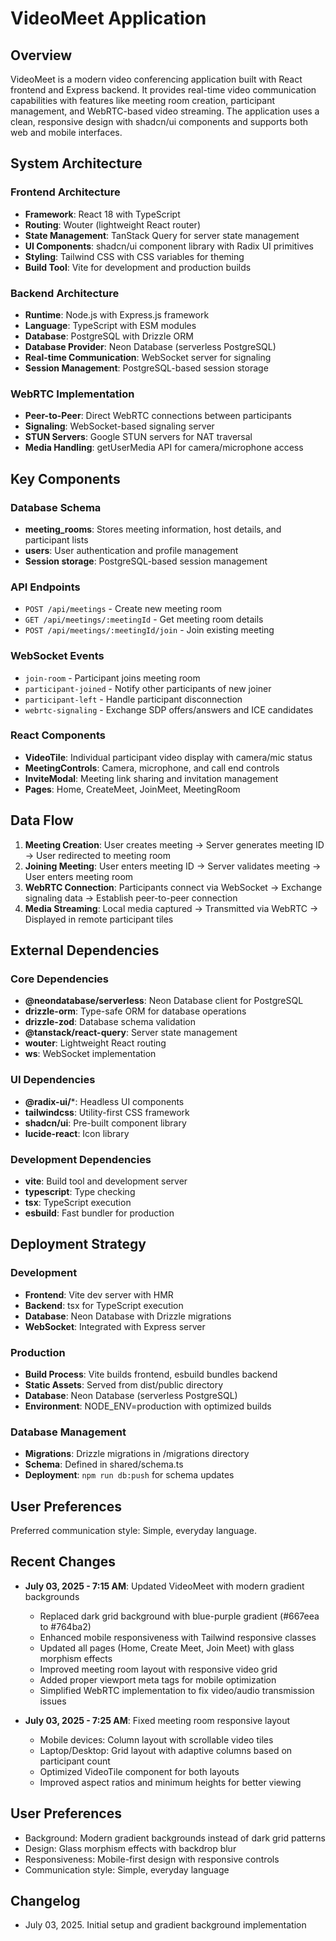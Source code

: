 # VideoMeet Application

## Overview

VideoMeet is a modern video conferencing application built with React frontend and Express backend. It provides real-time video communication capabilities with features like meeting room creation, participant management, and WebRTC-based video streaming. The application uses a clean, responsive design with shadcn/ui components and supports both web and mobile interfaces.

## System Architecture

### Frontend Architecture
- **Framework**: React 18 with TypeScript
- **Routing**: Wouter (lightweight React router)
- **State Management**: TanStack Query for server state management
- **UI Components**: shadcn/ui component library with Radix UI primitives
- **Styling**: Tailwind CSS with CSS variables for theming
- **Build Tool**: Vite for development and production builds

### Backend Architecture
- **Runtime**: Node.js with Express.js framework
- **Language**: TypeScript with ESM modules
- **Database**: PostgreSQL with Drizzle ORM
- **Database Provider**: Neon Database (serverless PostgreSQL)
- **Real-time Communication**: WebSocket server for signaling
- **Session Management**: PostgreSQL-based session storage

### WebRTC Implementation
- **Peer-to-Peer**: Direct WebRTC connections between participants
- **Signaling**: WebSocket-based signaling server
- **STUN Servers**: Google STUN servers for NAT traversal
- **Media Handling**: getUserMedia API for camera/microphone access

## Key Components

### Database Schema
- **meeting_rooms**: Stores meeting information, host details, and participant lists
- **users**: User authentication and profile management
- **Session storage**: PostgreSQL-based session management

### API Endpoints
- `POST /api/meetings` - Create new meeting room
- `GET /api/meetings/:meetingId` - Get meeting room details
- `POST /api/meetings/:meetingId/join` - Join existing meeting

### WebSocket Events
- `join-room` - Participant joins meeting room
- `participant-joined` - Notify other participants of new joiner
- `participant-left` - Handle participant disconnection
- `webrtc-signaling` - Exchange SDP offers/answers and ICE candidates

### React Components
- **VideoTile**: Individual participant video display with camera/mic status
- **MeetingControls**: Camera, microphone, and call end controls
- **InviteModal**: Meeting link sharing and invitation management
- **Pages**: Home, CreateMeet, JoinMeet, MeetingRoom

## Data Flow

1. **Meeting Creation**: User creates meeting → Server generates meeting ID → User redirected to meeting room
2. **Joining Meeting**: User enters meeting ID → Server validates meeting → User enters meeting room
3. **WebRTC Connection**: Participants connect via WebSocket → Exchange signaling data → Establish peer-to-peer connection
4. **Media Streaming**: Local media captured → Transmitted via WebRTC → Displayed in remote participant tiles

## External Dependencies

### Core Dependencies
- **@neondatabase/serverless**: Neon Database client for PostgreSQL
- **drizzle-orm**: Type-safe ORM for database operations
- **drizzle-zod**: Database schema validation
- **@tanstack/react-query**: Server state management
- **wouter**: Lightweight React routing
- **ws**: WebSocket implementation

### UI Dependencies
- **@radix-ui/***: Headless UI components
- **tailwindcss**: Utility-first CSS framework
- **shadcn/ui**: Pre-built component library
- **lucide-react**: Icon library

### Development Dependencies
- **vite**: Build tool and development server
- **typescript**: Type checking
- **tsx**: TypeScript execution
- **esbuild**: Fast bundler for production

## Deployment Strategy

### Development
- **Frontend**: Vite dev server with HMR
- **Backend**: tsx for TypeScript execution
- **Database**: Neon Database with Drizzle migrations
- **WebSocket**: Integrated with Express server

### Production
- **Build Process**: Vite builds frontend, esbuild bundles backend
- **Static Assets**: Served from dist/public directory
- **Database**: Neon Database (serverless PostgreSQL)
- **Environment**: NODE_ENV=production with optimized builds

### Database Management
- **Migrations**: Drizzle migrations in /migrations directory
- **Schema**: Defined in shared/schema.ts
- **Deployment**: `npm run db:push` for schema updates

## User Preferences

Preferred communication style: Simple, everyday language.

## Recent Changes

- **July 03, 2025 - 7:15 AM**: Updated VideoMeet with modern gradient backgrounds
  - Replaced dark grid background with blue-purple gradient (#667eea to #764ba2)
  - Enhanced mobile responsiveness with Tailwind responsive classes
  - Updated all pages (Home, Create Meet, Join Meet) with glass morphism effects
  - Improved meeting room layout with responsive video grid
  - Added proper viewport meta tags for mobile optimization
  - Simplified WebRTC implementation to fix video/audio transmission issues

- **July 03, 2025 - 7:25 AM**: Fixed meeting room responsive layout
  - Mobile devices: Column layout with scrollable video tiles
  - Laptop/Desktop: Grid layout with adaptive columns based on participant count
  - Optimized VideoTile component for both layouts
  - Improved aspect ratios and minimum heights for better viewing

## User Preferences

- Background: Modern gradient backgrounds instead of dark grid patterns
- Design: Glass morphism effects with backdrop blur
- Responsiveness: Mobile-first design with responsive controls
- Communication style: Simple, everyday language

## Changelog

- July 03, 2025. Initial setup and gradient background implementation
